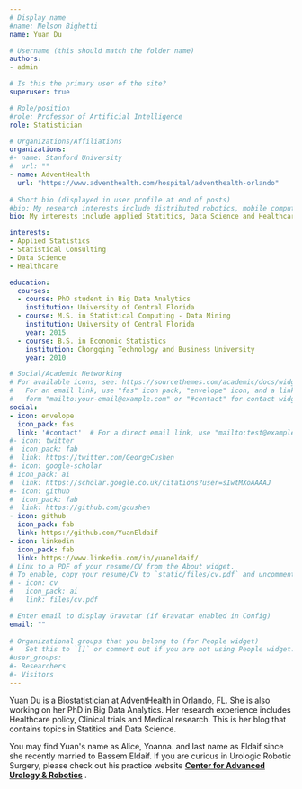 ```yaml
---
# Display name
#name: Nelson Bighetti
name: Yuan Du

# Username (this should match the folder name)
authors:
- admin

# Is this the primary user of the site?
superuser: true

# Role/position
#role: Professor of Artificial Intelligence
role: Statistician

# Organizations/Affiliations
organizations:
#- name: Stanford University
#  url: ""
- name: AdventHealth
  url: "https://www.adventhealth.com/hospital/adventhealth-orlando"
  
# Short bio (displayed in user profile at end of posts)
#bio: My research interests include distributed robotics, mobile computing and programmable matter.
bio: My interests include applied Statitics, Data Science and Healthcare.

interests:
- Applied Statistics
- Statistical Consulting
- Data Science
- Healthcare

education:
  courses:
  - course: PhD student in Big Data Analytics
    institution: University of Central Florida
  - course: M.S. in Statistical Computing - Data Mining
    institution: University of Central Florida
    year: 2015
  - course: B.S. in Economic Statistics
    institution: Chongqing Technology and Business University
    year: 2010

# Social/Academic Networking
# For available icons, see: https://sourcethemes.com/academic/docs/widgets/#icons
#   For an email link, use "fas" icon pack, "envelope" icon, and a link in the
#   form "mailto:your-email@example.com" or "#contact" for contact widget.
social:
- icon: envelope
  icon_pack: fas
  link: '#contact'  # For a direct email link, use "mailto:test@example.org".
#- icon: twitter
#  icon_pack: fab
#  link: https://twitter.com/GeorgeCushen
#- icon: google-scholar
# icon_pack: ai
#  link: https://scholar.google.co.uk/citations?user=sIwtMXoAAAAJ
#- icon: github
#  icon_pack: fab
#  link: https://github.com/gcushen
- icon: github
  icon_pack: fab
  link: https://github.com/YuanEldaif
- icon: linkedin
  icon_pack: fab
  link: https://www.linkedin.com/in/yuaneldaif/  
# Link to a PDF of your resume/CV from the About widget.
# To enable, copy your resume/CV to `static/files/cv.pdf` and uncomment the lines below.  
# - icon: cv
#   icon_pack: ai
#   link: files/cv.pdf

# Enter email to display Gravatar (if Gravatar enabled in Config)
email: ""
  
# Organizational groups that you belong to (for People widget)
#   Set this to `[]` or comment out if you are not using People widget.  
#user_groups:
#- Researchers
#- Visitors
---
```


Yuan Du is a Biostatistician at AdventHealth in Orlando, FL. She is also working on her PhD in Big Data Analytics. Her research experience includes Healthcare policy, Clinical trials and Medical research. This is her blog that contains topics in Statitics and Data Science. 

You may find Yuan's name as Alice, Yoanna. and last name as Eldaif since she recently married to Bassem Eldaif. If you are curious in Urologic Robotic Surgery, please check out his practice website [**Center for Advanced Urology & Robotics**](https://www.eldaifurology.com/) .
